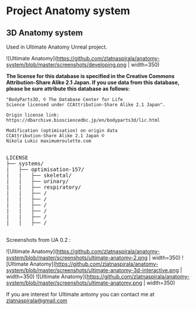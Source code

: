 # Project Anatomy system #
## 3D Anatomy system ##

Used in Ultimate Anatomy Unreal project.

![Ultimate Anatomy](https://github.com/zlatnaspirala/anatomy-system/blob/master/screenshots/developing.png | width=350)

<b>
The license for this database is specified in the Creative Commons Attribution-Share Alike 2.1 Japan.
If you use data from this database, please be sure attribute this database as follows:
</b>

```
"BodyParts3D, © The Database Center for Life
Science licensed under CCAttribution-Share Alike 2.1 Japan".

Origin license link: https://dbarchive.biosciencedbc.jp/en/bodyparts3d/lic.html

Modification (optimisation) on origin data
CCAttribution-Share Alike 2.1 Japan ©
Nikola Lukic maximumroulette.com
```

<pre>

LICENSE
├── systems/
|   ├── optimisation-157/
|   |   ├── skeletal/
|   |   ├── urinary/
|   |   ├── respiratory/
|   |   ├── /
|   |   ├── /
|   |   ├── /
|   |   ├── /
|   |   ├── /
|   |   ├── /

</pre>

Screenshots from UA 0.2 :

![Ultimate Anatomy](https://github.com/zlatnaspirala/anatomy-system/blob/master/screenshots/ultimate-anatomy-2.png | width=350)
![Ultimate Anatomy](https://github.com/zlatnaspirala/anatomy-system/blob/master/screenshots/ultimate-anatomy-3d-interactive.png | width=350)
![Ultimate Anatomy](https://github.com/zlatnaspirala/anatomy-system/blob/master/screenshots/ultimate-anatomy.png | width=350)

If you are interest for Ultimate antomy you can contact me at zlatnaspirala@gmail.com
